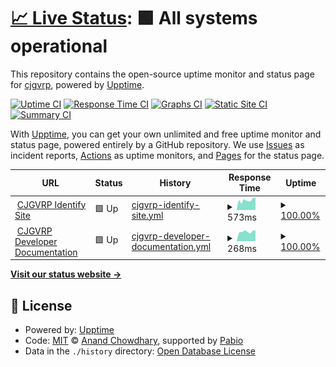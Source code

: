 # [📈 Live Status](https://status.cjgvrp.com): <!--live status--> **🟩 All systems operational**

This repository contains the open-source uptime monitor and status page for [cjgvrp](https://status.cjgvrp.com), powered by [Upptime](https://github.com/upptime/upptime).

[![Uptime CI](https://github.com/cjgvrp/cjgvrp-status-page/workflows/Uptime%20CI/badge.svg)](https://github.com/cjgvrp/cjgvrp-status-page/actions?query=workflow%3A%22Uptime+CI%22)
[![Response Time CI](https://github.com/cjgvrp/cjgvrp-status-page/workflows/Response%20Time%20CI/badge.svg)](https://github.com/cjgvrp/cjgvrp-status-page/actions?query=workflow%3A%22Response+Time+CI%22)
[![Graphs CI](https://github.com/cjgvrp/cjgvrp-status-page/workflows/Graphs%20CI/badge.svg)](https://github.com/cjgvrp/cjgvrp-status-page/actions?query=workflow%3A%22Graphs+CI%22)
[![Static Site CI](https://github.com/cjgvrp/cjgvrp-status-page/workflows/Static%20Site%20CI/badge.svg)](https://github.com/cjgvrp/cjgvrp-status-page/actions?query=workflow%3A%22Static+Site+CI%22)
[![Summary CI](https://github.com/cjgvrp/cjgvrp-status-page/workflows/Summary%20CI/badge.svg)](https://github.com/cjgvrp/cjgvrp-status-page/actions?query=workflow%3A%22Summary+CI%22)

With [Upptime](https://upptime.js.org), you can get your own unlimited and free uptime monitor and status page, powered entirely by a GitHub repository. We use [Issues](https://github.com/cjgvrp/cjgvrp-status-page/issues) as incident reports, [Actions](https://github.com/cjgvrp/cjgvrp-status-page/actions) as uptime monitors, and [Pages](https://status.cjgvrp.com) for the status page.

<!--start: status pages-->
<!-- This summary is generated by Upptime (https://github.com/upptime/upptime) -->
<!-- Do not edit this manually, your changes will be overwritten -->
<!-- prettier-ignore -->
| URL | Status | History | Response Time | Uptime |
| --- | ------ | ------- | ------------- | ------ |
| <img alt="" src="https://icons.duckduckgo.com/ip3/id-dev.cjgvrp.com.ico" height="13"> [CJGVRP Identify Site](https://id-dev.cjgvrp.com/s/status) | 🟩 Up | [cjgvrp-identify-site.yml](https://github.com/cjgvrp/cjgvrp-status-page/commits/HEAD/history/cjgvrp-identify-site.yml) | <details><summary><img alt="Response time graph" src="./graphs/cjgvrp-identify-site/response-time-week.png" height="20"> 573ms</summary><br><a href="https://status.cjgvrp.com/history/cjgvrp-identify-site"><img alt="Response time 520" src="https://img.shields.io/endpoint?url=https%3A%2F%2Fraw.githubusercontent.com%2Fcjgvrp%2Fcjgvrp-status-page%2FHEAD%2Fapi%2Fcjgvrp-identify-site%2Fresponse-time.json"></a><br><a href="https://status.cjgvrp.com/history/cjgvrp-identify-site"><img alt="24-hour response time 565" src="https://img.shields.io/endpoint?url=https%3A%2F%2Fraw.githubusercontent.com%2Fcjgvrp%2Fcjgvrp-status-page%2FHEAD%2Fapi%2Fcjgvrp-identify-site%2Fresponse-time-day.json"></a><br><a href="https://status.cjgvrp.com/history/cjgvrp-identify-site"><img alt="7-day response time 573" src="https://img.shields.io/endpoint?url=https%3A%2F%2Fraw.githubusercontent.com%2Fcjgvrp%2Fcjgvrp-status-page%2FHEAD%2Fapi%2Fcjgvrp-identify-site%2Fresponse-time-week.json"></a><br><a href="https://status.cjgvrp.com/history/cjgvrp-identify-site"><img alt="30-day response time 520" src="https://img.shields.io/endpoint?url=https%3A%2F%2Fraw.githubusercontent.com%2Fcjgvrp%2Fcjgvrp-status-page%2FHEAD%2Fapi%2Fcjgvrp-identify-site%2Fresponse-time-month.json"></a><br><a href="https://status.cjgvrp.com/history/cjgvrp-identify-site"><img alt="1-year response time 520" src="https://img.shields.io/endpoint?url=https%3A%2F%2Fraw.githubusercontent.com%2Fcjgvrp%2Fcjgvrp-status-page%2FHEAD%2Fapi%2Fcjgvrp-identify-site%2Fresponse-time-year.json"></a></details> | <details><summary><a href="https://status.cjgvrp.com/history/cjgvrp-identify-site">100.00%</a></summary><a href="https://status.cjgvrp.com/history/cjgvrp-identify-site"><img alt="All-time uptime 100.00%" src="https://img.shields.io/endpoint?url=https%3A%2F%2Fraw.githubusercontent.com%2Fcjgvrp%2Fcjgvrp-status-page%2FHEAD%2Fapi%2Fcjgvrp-identify-site%2Fuptime.json"></a><br><a href="https://status.cjgvrp.com/history/cjgvrp-identify-site"><img alt="24-hour uptime 100.00%" src="https://img.shields.io/endpoint?url=https%3A%2F%2Fraw.githubusercontent.com%2Fcjgvrp%2Fcjgvrp-status-page%2FHEAD%2Fapi%2Fcjgvrp-identify-site%2Fuptime-day.json"></a><br><a href="https://status.cjgvrp.com/history/cjgvrp-identify-site"><img alt="7-day uptime 100.00%" src="https://img.shields.io/endpoint?url=https%3A%2F%2Fraw.githubusercontent.com%2Fcjgvrp%2Fcjgvrp-status-page%2FHEAD%2Fapi%2Fcjgvrp-identify-site%2Fuptime-week.json"></a><br><a href="https://status.cjgvrp.com/history/cjgvrp-identify-site"><img alt="30-day uptime 100.00%" src="https://img.shields.io/endpoint?url=https%3A%2F%2Fraw.githubusercontent.com%2Fcjgvrp%2Fcjgvrp-status-page%2FHEAD%2Fapi%2Fcjgvrp-identify-site%2Fuptime-month.json"></a><br><a href="https://status.cjgvrp.com/history/cjgvrp-identify-site"><img alt="1-year uptime 100.00%" src="https://img.shields.io/endpoint?url=https%3A%2F%2Fraw.githubusercontent.com%2Fcjgvrp%2Fcjgvrp-status-page%2FHEAD%2Fapi%2Fcjgvrp-identify-site%2Fuptime-year.json"></a></details>
| <img alt="" src="https://icons.duckduckgo.com/ip3/developer.cjgvrp.com.ico" height="13"> [CJGVRP Developer Documentation](https://developer.cjgvrp.com) | 🟩 Up | [cjgvrp-developer-documentation.yml](https://github.com/cjgvrp/cjgvrp-status-page/commits/HEAD/history/cjgvrp-developer-documentation.yml) | <details><summary><img alt="Response time graph" src="./graphs/cjgvrp-developer-documentation/response-time-week.png" height="20"> 268ms</summary><br><a href="https://status.cjgvrp.com/history/cjgvrp-developer-documentation"><img alt="Response time 265" src="https://img.shields.io/endpoint?url=https%3A%2F%2Fraw.githubusercontent.com%2Fcjgvrp%2Fcjgvrp-status-page%2FHEAD%2Fapi%2Fcjgvrp-developer-documentation%2Fresponse-time.json"></a><br><a href="https://status.cjgvrp.com/history/cjgvrp-developer-documentation"><img alt="24-hour response time 257" src="https://img.shields.io/endpoint?url=https%3A%2F%2Fraw.githubusercontent.com%2Fcjgvrp%2Fcjgvrp-status-page%2FHEAD%2Fapi%2Fcjgvrp-developer-documentation%2Fresponse-time-day.json"></a><br><a href="https://status.cjgvrp.com/history/cjgvrp-developer-documentation"><img alt="7-day response time 268" src="https://img.shields.io/endpoint?url=https%3A%2F%2Fraw.githubusercontent.com%2Fcjgvrp%2Fcjgvrp-status-page%2FHEAD%2Fapi%2Fcjgvrp-developer-documentation%2Fresponse-time-week.json"></a><br><a href="https://status.cjgvrp.com/history/cjgvrp-developer-documentation"><img alt="30-day response time 265" src="https://img.shields.io/endpoint?url=https%3A%2F%2Fraw.githubusercontent.com%2Fcjgvrp%2Fcjgvrp-status-page%2FHEAD%2Fapi%2Fcjgvrp-developer-documentation%2Fresponse-time-month.json"></a><br><a href="https://status.cjgvrp.com/history/cjgvrp-developer-documentation"><img alt="1-year response time 265" src="https://img.shields.io/endpoint?url=https%3A%2F%2Fraw.githubusercontent.com%2Fcjgvrp%2Fcjgvrp-status-page%2FHEAD%2Fapi%2Fcjgvrp-developer-documentation%2Fresponse-time-year.json"></a></details> | <details><summary><a href="https://status.cjgvrp.com/history/cjgvrp-developer-documentation">100.00%</a></summary><a href="https://status.cjgvrp.com/history/cjgvrp-developer-documentation"><img alt="All-time uptime 100.00%" src="https://img.shields.io/endpoint?url=https%3A%2F%2Fraw.githubusercontent.com%2Fcjgvrp%2Fcjgvrp-status-page%2FHEAD%2Fapi%2Fcjgvrp-developer-documentation%2Fuptime.json"></a><br><a href="https://status.cjgvrp.com/history/cjgvrp-developer-documentation"><img alt="24-hour uptime 100.00%" src="https://img.shields.io/endpoint?url=https%3A%2F%2Fraw.githubusercontent.com%2Fcjgvrp%2Fcjgvrp-status-page%2FHEAD%2Fapi%2Fcjgvrp-developer-documentation%2Fuptime-day.json"></a><br><a href="https://status.cjgvrp.com/history/cjgvrp-developer-documentation"><img alt="7-day uptime 100.00%" src="https://img.shields.io/endpoint?url=https%3A%2F%2Fraw.githubusercontent.com%2Fcjgvrp%2Fcjgvrp-status-page%2FHEAD%2Fapi%2Fcjgvrp-developer-documentation%2Fuptime-week.json"></a><br><a href="https://status.cjgvrp.com/history/cjgvrp-developer-documentation"><img alt="30-day uptime 100.00%" src="https://img.shields.io/endpoint?url=https%3A%2F%2Fraw.githubusercontent.com%2Fcjgvrp%2Fcjgvrp-status-page%2FHEAD%2Fapi%2Fcjgvrp-developer-documentation%2Fuptime-month.json"></a><br><a href="https://status.cjgvrp.com/history/cjgvrp-developer-documentation"><img alt="1-year uptime 100.00%" src="https://img.shields.io/endpoint?url=https%3A%2F%2Fraw.githubusercontent.com%2Fcjgvrp%2Fcjgvrp-status-page%2FHEAD%2Fapi%2Fcjgvrp-developer-documentation%2Fuptime-year.json"></a></details>

<!--end: status pages-->

[**Visit our status website →**](https://status.cjgvrp.com)

## 📄 License

- Powered by: [Upptime](https://github.com/upptime/upptime)
- Code: [MIT](./LICENSE) © [Anand Chowdhary](https://anandchowdhary.com), supported by [Pabio](https://pabio.com)
- Data in the `./history` directory: [Open Database License](https://opendatacommons.org/licenses/odbl/1-0/)
